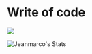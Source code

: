 # Write of code
![](https://github.com/OctavoPE/assets/blob/main/original-2177b6c25ae7d1280b14af8ecd505dca.gif)

![Jeanmarco's Stats](https://github-readme-stats.vercel.app/api/top-langs/?username=OctavoPE&theme=blue-green)
